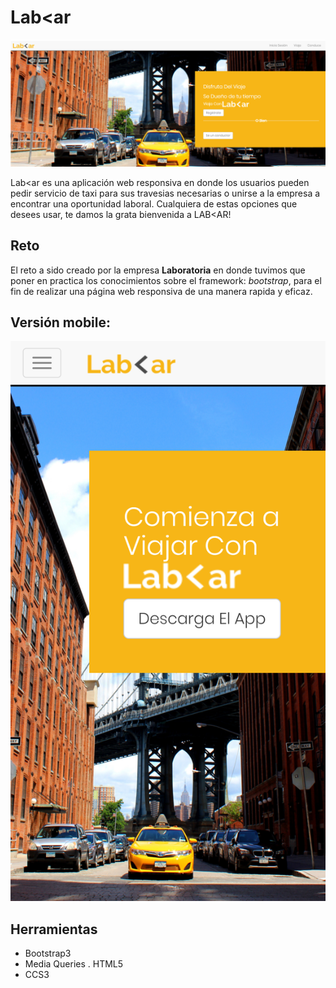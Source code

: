 # Lab<ar
  
  ![web-ver](assets/readme/web-ver.png)

Lab<ar es una aplicación web responsiva en donde los usuarios pueden pedir servicio de taxi para sus travesias necesarias o unirse a la empresa a encontrar una oportunidad laboral. Cualquiera de estas opciones que desees usar, te damos la grata bienvenida a LAB<AR!

## Reto
  
  El reto a sido creado por la empresa __Laboratoria__ en donde tuvimos que poner en practica los conocimientos sobre el framework: _bootstrap_, para el fin de realizar una página web responsiva de una manera rapida y eficaz.
  
## Versión mobile:

![mobile-ver](assets/readme/mob-ver.png)

## Herramientas  

- Bootstrap3
- Media Queries
. HTML5
- CCS3
